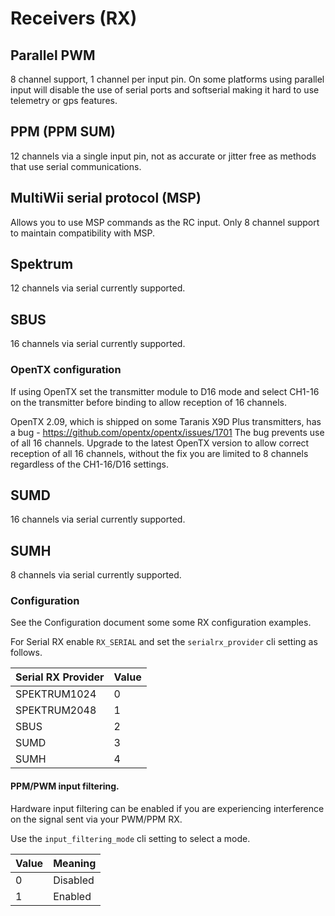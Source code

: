 
# Receivers (RX)

## Parallel PWM

8 channel support, 1 channel per input pin.  On some platforms using parallel input will disable the use of serial ports
and softserial making it hard to use telemetry or gps features.

## PPM (PPM SUM)

12 channels via a single input pin, not as accurate or jitter free as methods that use serial communications.

## MultiWii serial protocol (MSP)

Allows you to use MSP commands as the RC input.  Only 8 channel support to maintain compatibility with MSP.

## Spektrum

12 channels via serial currently supported.

## SBUS

16 channels via serial currently supported.

### OpenTX configuration

If using OpenTX set the transmitter module to D16 mode and select CH1-16 on the transmitter before binding to allow reception
of 16 channels. 

OpenTX 2.09, which is shipped on some Taranis X9D Plus transmitters, has a bug - https://github.com/opentx/opentx/issues/1701
The bug prevents use of all 16 channels.  Upgrade to the latest OpenTX version to allow correct reception of all 16 channels,
without the fix you are limited to 8 channels regardless of the CH1-16/D16 settings.

## SUMD

16 channels via serial currently supported.

## SUMH

8 channels via serial currently supported.

 
### Configuration

See the Configuration document some some RX configuration examples.

For Serial RX enable `RX_SERIAL` and set the `serialrx_provider` cli setting as follows.

| Serial RX Provider | Value |
| ------------------ | ----- |
| SPEKTRUM1024       | 0     |
| SPEKTRUM2048       | 1     |
| SBUS               | 2     |
| SUMD               | 3     |
| SUMH               | 4     |

#### PPM/PWM input filtering.

Hardware input filtering can be enabled if you are experiencing interference on the signal sent via your PWM/PPM RX.

Use the `input_filtering_mode` cli setting to select a mode.

| Value | Meaning   |
| ----- | --------- |
| 0     | Disabled  |
| 1     | Enabled   |

